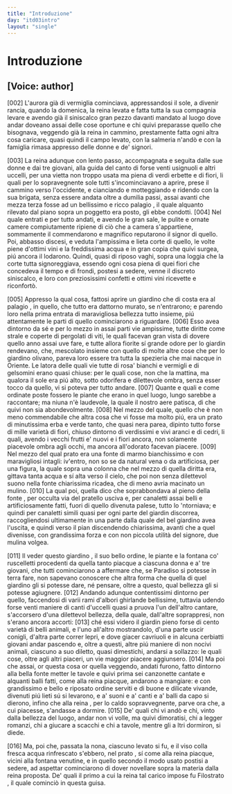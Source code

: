 ```yaml
---
title: "Introduzione"
day: "itd03intro"
layout: "single"
---
```

<div id="d03intro" type="introduction" who="author">
 <h1>
  Introduzione
 </h1>
 <p>
  <h2>
   [Voice: author]
  </h2>
 </p>
 <p>
  <a name="p03980002">
   [002]
  </a>
  L'aurora gi&agrave; di vermiglia cominciava, appressandosi il sole, a divenir rancia, quando la domenica, la
  <name persref="neifile" type="person">
   reina
  </name>
  levata e fatta tutta la sua compagnia levare e avendo gi&agrave; il siniscalco gran pezzo davanti mandato al luogo dove andar doveano assai delle cose oportune e chi quivi preparasse quello che bisognava, veggendo gi&agrave; la reina in cammino, prestamente fatta ogni altra cosa caricare, quasi quindi il campo levato, con la salmeria n'and&ograve; e con la famiglia rimasa appresso delle donne e de' signori.
 </p>
 <p>
  <a name="p03980003">
   [003]
  </a>
  La
  <name persref="neifile" type="person">
   reina
  </name>
  adunque con lento passo, accompagnata e seguita dalle sue donne e dai tre giovani, alla guida del canto di forse venti usignuoli e altri uccelli, per una vietta non troppo usata ma piena di verdi erbette e di fiori, li quali per lo sopravegnente sole tutti s'incominciavano a aprire, prese il cammino verso l'occidente, e cianciando e motteggiando e ridendo con la sua brigata, senza essere andata oltre a dumilia passi, assai avanti che mezza terza fosse ad un bellissimo e ricco
  <name placeref="palagiobrigata-02" type="place">
   palagio
  </name>
  , il quale alquanto rilevato dal piano sopra un poggetto era posto, gli ebbe condotti.
  <a name="p03980004">
   [004]
  </a>
  Nel quale entrati e per tutto andati, e avendo le gran sale, le pulite e ornate camere compiutamente ripiene di ci&ograve; che a camera s'appartiene, sommamente il commendarono e magnifico reputarono il signor di quello. Poi, abbasso discesi, e veduta l'ampissima e lieta corte di quello, le volte piene d'ottimi vini e la freddissima acqua e in gran copia che quivi surgea, pi&uacute; ancora il lodarono. Quindi, quasi di riposo vaghi, sopra una loggia che la corte tutta signoreggiava, essendo ogni cosa piena di quei fiori che concedeva il tempo e di frondi, postesi a sedere, venne il discreto siniscalco, e loro con preziosissimi confetti e ottimi vini ricevette e riconfort&ograve;.
 </p>
 <p>
  <a name="p03980005">
   [005]
  </a>
  Appresso la qual cosa, fattosi aprire un
  <name placeref="giardinobrigata-01" type="place">
   giardino
  </name>
  che di costa era al
  <name placeref="palagiobrigata-02" type="place">
   palagio
  </name>
  , in quello, che tutto era dattorno murato, se n'entrarono; e parendo loro nella prima entrata di maravigliosa bellezza tutto insieme, pi&uacute; attentamente le parti di quello cominciarono a riguardare.
  <a name="p03980006">
   [006]
  </a>
  Esso avea dintorno da s&eacute; e per lo mezzo in assai parti vie ampissime, tutte diritte come strale e coperte di pergolati di viti, le quali facevan gran vista di dovere quello anno assai uve fare, e tutte allora fiorite s&iacute; grande odore per lo giardin rendevano, che, mescolato insieme con quello di molte altre cose che per lo giardino olivano, pareva loro essere tra tutta la spezieria che mai nacque in Oriente. Le latora delle quali vie tutte di rosa' bianchi e vermigli e di gelsomini erano quasi chiuse: per le quali cose, non che la mattina, ma qualora il sole era pi&uacute; alto, sotto odorifera e dilettevole ombra, senza esser tocco da quello, vi si poteva per tutto andare.
  <a name="p03980007">
   [007]
  </a>
  Quante e quali e come ordinate poste fossero le piante che erano in quel luogo, lungo sarebbe a raccontare; ma niuna n'&egrave; laudevole, la quale il nostro aere patisca, di che quivi non sia abondevolmente.
  <a name="p03980008">
   [008]
  </a>
  Nel mezzo del quale, quello che &egrave; non meno commendabile che altra cosa che vi fosse ma molto pi&uacute;, era un
  <name placeref="prato-i03" type="place">
   prato
  </name>
  di minutissima erba e verde tanto, che quasi nera parea, dipinto tutto forse di mille variet&agrave; di fiori, chiuso dintorno di verdissimi e vivi aranci e di cedri, li quali, avendo i vecchi frutti e' nuovi e i fiori ancora, non solamente piacevole ombra agli occhi, ma ancora all'odorato facevan piacere.
  <a name="p03980009">
   [009]
  </a>
  Nel mezzo del qual prato era una
  <name placeref="fontebrigata-01" type="place">
   fonte
  </name>
  di marmo bianchissimo e con maravigliosi intagli: iv'entro, non so se da natural vena o da artificiosa, per una figura, la quale sopra una colonna che nel mezzo di quella diritta era, gittava tanta acqua e s&iacute; alta verso il cielo, che poi non senza dilettevol suono nella fonte chiarissima ricadea, che di meno avria macinato un mulino.
  <a name="p03980010">
   [010]
  </a>
  La qual poi, quella dico che soprabbondava al pieno della
  <name placeref="fontebrigata-01" type="place">
   fonte
  </name>
  , per occulta via del pratello usciva e, per
  <name placeref="canaletti-i03" type="place">
   canaletti
  </name>
  assai belli e artificiosamente fatti, fuori di quello divenuta palese, tutto lo 'ntorniava; e quindi per canaletti simili quasi per ogni parte del
  <name placeref="giardinobrigata-01" type="place">
   giardin
  </name>
  discorrea, raccogliendosi ultimamente in una parte dalla quale del bel giardino avea l'uscita, e quindi verso il pian discendendo chiarissima, avanti che a quel divenisse, con grandissima forza e con non piccola utilit&agrave; del signore,
  <name placeref="mulinibrigata-01" type="place">
   due mulina
  </name>
  volgea.
 </p>
 <p>
  <a name="p03980011">
   [011]
  </a>
  Il veder questo
  <name placeref="giardinobrigata-01" type="place">
   giardino
  </name>
  , il suo bello ordine, le piante e la fontana co' ruscelletti procedenti da quella tanto piacque a ciascuna donna e a' tre giovani, che tutti cominciarono a affermare che, se Paradiso si potesse in terra fare, non sapevano conoscere che altra forma che quella di quel giardino gli si potesse dare, n&eacute; pensare, oltre a questo, qual bellezza gli si potesse agiugnere.
  <a name="p03980012">
   [012]
  </a>
  Andando adunque contentissimi dintorno per quello, faccendosi di varii rami d'albori ghirlande bellissime, tuttavia udendo forse venti maniere di canti d'uccelli quasi a pruova l'un dell'altro cantare, s'accorsero d'una dilettevol bellezza, della quale, dall'altre soprappresi, non s'erano ancora accorti:
  <a name="p03980013">
   [013]
  </a>
  ch&eacute; essi videro il giardin pieno forse di cento variet&agrave; di belli animali, e l'uno all'altro mostrandolo, d'una parte uscir conigli, d'altra parte correr lepri, e dove giacer cavriuoli e in alcuna cerbiatti giovani andar pascendo e, oltre a questi, altre pi&uacute; maniere di non nocivi animali, ciascuno a suo diletto, quasi dimestichi, andarsi a sollazzo: le quali cose, oltre agli altri piaceri, un vie maggior piacere aggiunsero.
  <a name="p03980014">
   [014]
  </a>
  Ma poi che assai, or questa cosa or quella veggendo, andati furono, fatto dintorno alla bella
  <name placeref="fontebrigata-01" type="place">
   fonte
  </name>
  metter le tavole e quivi prima sei canzonette cantate e alquanti balli fatti, come alla reina piacque, andarono a mangiare: e con grandissimo e bello e riposato ordine serviti e di buone e dilicate vivande, divenuti pi&uacute; lieti s&uacute; si levarono, e a' suoni e a' canti e a' balli da capo si dierono, infino che alla
  <name persref="neifile" type="person">
   reina
  </name>
  , per lo caldo sopravvegnente, parve ora che, a cui piacesse, s'andasse a dormire.
  <a name="p03980015">
   [015]
  </a>
  De' quali chi vi and&ograve; e chi, vinto dalla bellezza del luogo, andar non vi volle, ma quivi dimoratisi, chi a legger romanzi, chi a giucare a scacchi e chi a tavole, mentre gli a ltri dormiron, si diede.
 </p>
 <p>
  <a name="p03980016">
   [016]
  </a>
  Ma, poi che, passata la nona, ciascuno levato si fu, e il viso colla fresca acqua rinfrescato s'ebbero, nel
  <name placeref="prato-i03" type="place">
   prato
  </name>
  , s&iacute; come alla
  <name persref="neifile" type="person">
   reina
  </name>
  piacque, vicini alla
  <name placeref="fontebrigata-01" type="place">
   fontana
  </name>
  venutine, e in quello secondo il modo usato postisi a sedere, ad aspettar cominciarono di dover novellare sopra la materia dalla reina proposta. De' quali il primo a cui la reina tal carico impose fu
  <name persref="filostrato" type="person">
   Filostrato
  </name>
  , il quale cominci&ograve; in questa guisa.
 </p>
</div>
